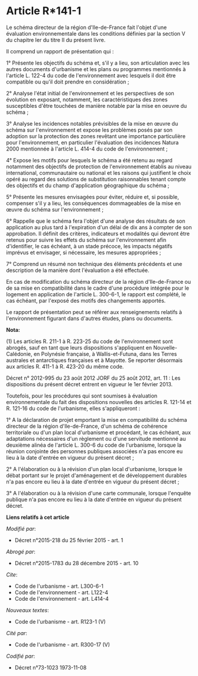 # Article R*141-1

Le schéma directeur de la région d'Ile-de-France fait l'objet d'une évaluation environnementale dans les conditions définies
par la section V du chapitre Ier du titre II du présent livre. 

Il comprend un rapport de présentation qui : 

1° Présente les objectifs du schéma et, s'il y a lieu, son articulation avec les autres documents d'urbanisme et les plans ou
programmes mentionnés à l'article L. 122-4 du code de l'environnement avec lesquels il doit être compatible ou qu'il doit
prendre en considération ; 

2° Analyse l'état initial de l'environnement et les perspectives de son évolution en exposant, notamment, les
caractéristiques des zones susceptibles d'être touchées de manière notable par la mise en oeuvre du schéma ; 

3° Analyse les incidences notables prévisibles de la mise en œuvre du schéma sur l'environnement et expose les problèmes
posés par son adoption sur la protection des zones revêtant une importance particulière pour l'environnement, en particulier
l'évaluation des incidences Natura 2000 mentionnée à l'article L. 414-4 du code de l'environnement ; 

4° Expose les motifs pour lesquels le schéma a été retenu au regard notamment des objectifs de protection de l'environnement
établis au niveau international, communautaire ou national et les raisons qui justifient le choix opéré au regard des
solutions de substitution raisonnables tenant compte des objectifs et du champ d'application géographique du schéma ; 

5° Présente les mesures envisagées pour éviter, réduire et, si possible, compenser s'il y a lieu, les conséquences
dommageables de la mise en œuvre du schéma sur l'environnement ; 

6° Rappelle que le schéma fera l'objet d'une analyse des résultats de son application au plus tard à l'expiration d'un délai
de dix ans à compter de son approbation. Il définit des critères, indicateurs et modalités qui devront être retenus pour
suivre les effets du schéma sur l'environnement afin d'identifier, le cas échéant, à un stade précoce, les impacts négatifs
imprévus et envisager, si nécessaire, les mesures appropriées ; 

7° Comprend un résumé non technique des éléments précédents et une description de la manière dont l'évaluation a été
effectuée. 

En cas de modification du schéma directeur de la région d'Ile-de-France ou de sa mise en compatibilité dans le cadre d'une
procédure intégrée pour le logement en application de l'article L. 300-6-1, le rapport est complété, le cas échéant, par
l'exposé des motifs des changements apportés. 

Le rapport de présentation peut se référer aux renseignements relatifs à l'environnement figurant dans d'autres études, plans
ou documents.

**Nota:**

(1) Les articles R. 211-1 à R. 223-25 du code de l'environnement sont abrogés, sauf en tant que leurs dispositions
s'appliquent en Nouvelle-Calédonie, en Polynésie française, à Wallis-et-Futuna, dans les Terres australes et antarctiques
françaises et à Mayotte. Se reporter désormais aux articles R. 411-1 à R. 423-20 du même code.

Décret n° 2012-995 du 23 août 2012 JORF du 25 août 2012, art. 11 : Les dispositions du présent décret entrent en vigueur le
1er février 2013.

Toutefois, pour les procédures qui sont soumises à évaluation environnementale du fait des dispositions nouvelles des
articles R. 121-14 et R. 121-16 du code de l'urbanisme, elles s'appliqueront :

1° A la déclaration de projet emportant la mise en compatibilité du schéma directeur de la région d'Ile-de-France, d'un
schéma de cohérence territoriale ou d'un plan local d'urbanisme et procédant, le cas échéant, aux adaptations nécessaires
d'un règlement ou d'une servitude mentionné au deuxième alinéa de l'article L. 300-6 du code de l'urbanisme, lorsque la
réunion conjointe des personnes publiques associées n'a pas encore eu lieu à la date d'entrée en vigueur du présent décret ;

2° A l'élaboration ou à la révision d'un plan local d'urbanisme, lorsque le débat portant sur le projet d'aménagement et de
développement durables n'a pas encore eu lieu à la date d'entrée en vigueur du présent décret ;

3° A l'élaboration ou à la révision d'une carte communale, lorsque l'enquête publique n'a pas encore eu lieu à la date
d'entrée en vigueur du présent décret.

**Liens relatifs à cet article**

_Modifié par_:

  - Décret n°2015-218 du 25 février 2015 - art. 1

_Abrogé par_:

  - Décret n°2015-1783 du 28 décembre 2015 - art. 10

_Cite_:

  - Code de l'urbanisme - art. L300-6-1
  - Code de l'environnement - art. L122-4
  - Code de l'environnement - art. L414-4

_Nouveaux textes_:

  - Code de l'urbanisme - art. R123-1 (V)

_Cité par_:

  - Code de l'urbanisme - art. R300-17 (V)

_Codifié par_:

  - Décret n°73-1023 1973-11-08
